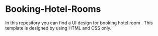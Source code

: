 # Booking-Hotel-Rooms
In this repository you can find a UI design for booking hotel room . This template is designed by using HTML and CSS only.
